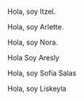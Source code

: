 Hola, soy Itzel.

Hola, soy Arlette.

Hola, soy Nora.


Hola Soy Aresly

Hola, soy Sofia Salas

Hola, soy Liskeyla
